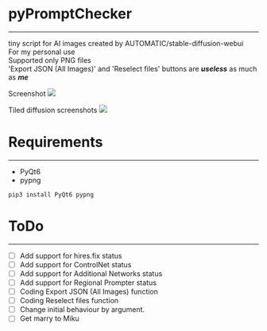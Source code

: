 # pyPromptChecker  
***
tiny script for AI images created by AUTOMATIC/stable-diffusion-webui  
For my personal use  
Supported only PNG files  
'Export JSON (All Images)' and 'Reselect files' buttons are ___useless___ as much as ___me___  
  
Screenshot
![](https://user-images.githubusercontent.com/121333129/256804202-bca55875-c3ef-42c8-822f-3cb81ddeb68c.png)

Tiled diffusion screenshots
![](https://user-images.githubusercontent.com/121333129/256807671-3a0fb6bb-f84f-482e-805f-3ff63bcac45d.png)
# Requirements  
***
- PyQt6
- pypng  
````
pip3 install PyQt6 pypng
````

# ToDo
***
 - [ ] Add support for hires.fix status  
 - [ ] Add support for ControlNet status  
 - [ ] Add support for Additional Networks status  
 - [ ] Add support for Regional Prompter status  
 - [ ] Coding Export JSON (All Images) function  
 - [ ] Coding Reselect files function
 - [ ] Change initial behaviour by argument.
 - [ ] Get marry to Miku
